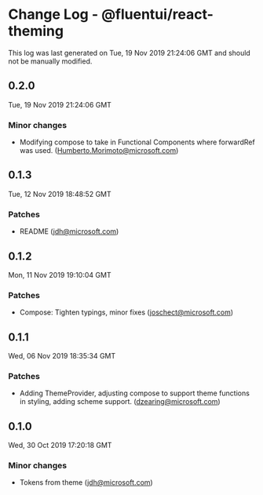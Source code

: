 # Change Log - @fluentui/react-theming

This log was last generated on Tue, 19 Nov 2019 21:24:06 GMT and should not be manually modified.

## 0.2.0
Tue, 19 Nov 2019 21:24:06 GMT

### Minor changes

- Modifying compose to take in Functional Components where forwardRef was used. (Humberto.Morimoto@microsoft.com)
## 0.1.3
Tue, 12 Nov 2019 18:48:52 GMT

### Patches

- README (jdh@microsoft.com)
## 0.1.2
Mon, 11 Nov 2019 19:10:04 GMT

### Patches

- Compose: Tighten typings, minor fixes (joschect@microsoft.com)
## 0.1.1
Wed, 06 Nov 2019 18:35:34 GMT

### Patches

- Adding ThemeProvider, adjusting compose to support theme functions in styling, adding scheme support. (dzearing@microsoft.com)
## 0.1.0
Wed, 30 Oct 2019 17:20:18 GMT

### Minor changes

- Tokens from theme (jdh@microsoft.com)